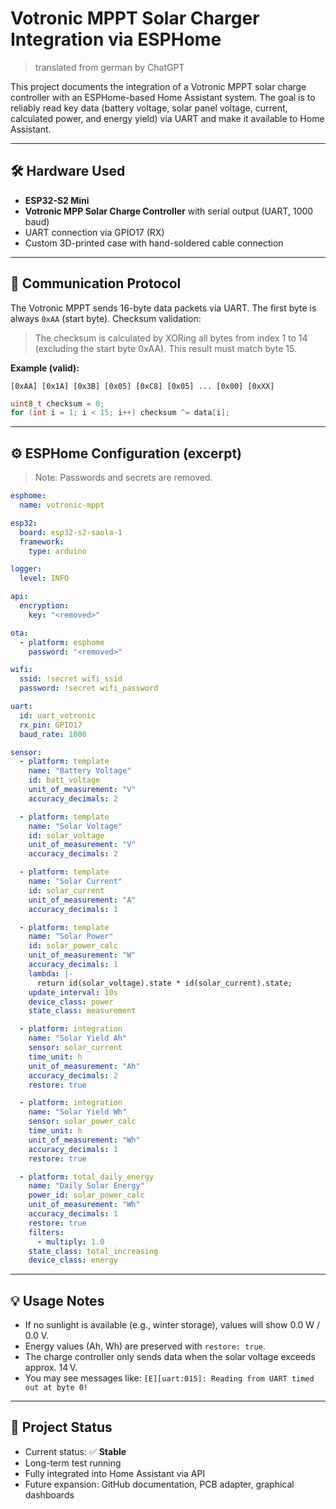 # Votronic MPPT Solar Charger Integration via ESPHome

> translated from german by ChatGPT

This project documents the integration of a Votronic MPPT solar charge controller with an ESPHome-based Home Assistant system. The goal is to reliably read key data (battery voltage, solar panel voltage, current, calculated power, and energy yield) via UART and make it available to Home Assistant.

---

## 🛠️ Hardware Used

- **ESP32-S2 Mini**
- **Votronic MPP Solar Charge Controller** with serial output (UART, 1000 baud)
- UART connection via GPIO17 (RX)
- Custom 3D-printed case with hand-soldered cable connection

---

## 📡 Communication Protocol

The Votronic MPPT sends 16-byte data packets via UART. The first byte is always `0xAA` (start byte). Checksum validation:

> The checksum is calculated by XORing all bytes from index 1 to 14 (excluding the start byte 0xAA). This result must match byte 15.

**Example (valid):**
```
[0xAA] [0x1A] [0x3B] [0x05] [0xC8] [0x05] ... [0x00] [0xXX]
```

```cpp
uint8_t checksum = 0;
for (int i = 1; i < 15; i++) checksum ^= data[i];
```

---

## ⚙️ ESPHome Configuration (excerpt)

> Note: Passwords and secrets are removed.

```yaml
esphome:
  name: votronic-mppt

esp32:
  board: esp32-s2-saola-1
  framework:
    type: arduino

logger:
  level: INFO

api:
  encryption:
    key: "<removed>"

ota:
  - platform: esphome
    password: "<removed>"

wifi:
  ssid: !secret wifi_ssid
  password: !secret wifi_password

uart:
  id: uart_votronic
  rx_pin: GPIO17
  baud_rate: 1000

sensor:
  - platform: template
    name: "Battery Voltage"
    id: batt_voltage
    unit_of_measurement: "V"
    accuracy_decimals: 2

  - platform: template
    name: "Solar Voltage"
    id: solar_voltage
    unit_of_measurement: "V"
    accuracy_decimals: 2

  - platform: template
    name: "Solar Current"
    id: solar_current
    unit_of_measurement: "A"
    accuracy_decimals: 1

  - platform: template
    name: "Solar Power"
    id: solar_power_calc
    unit_of_measurement: "W"
    accuracy_decimals: 1
    lambda: |-
      return id(solar_voltage).state * id(solar_current).state;
    update_interval: 10s
    device_class: power
    state_class: measurement

  - platform: integration
    name: "Solar Yield Ah"
    sensor: solar_current
    time_unit: h
    unit_of_measurement: "Ah"
    accuracy_decimals: 2
    restore: true

  - platform: integration
    name: "Solar Yield Wh"
    sensor: solar_power_calc
    time_unit: h
    unit_of_measurement: "Wh"
    accuracy_decimals: 1
    restore: true

  - platform: total_daily_energy
    name: "Daily Solar Energy"
    power_id: solar_power_calc
    unit_of_measurement: "Wh"
    accuracy_decimals: 1
    restore: true
    filters:
      - multiply: 1.0
    state_class: total_increasing
    device_class: energy
```

---

## 💡 Usage Notes

- If no sunlight is available (e.g., winter storage), values will show 0.0 W / 0.0 V.
- Energy values (Ah, Wh) are preserved with `restore: true`.
- The charge controller only sends data when the solar voltage exceeds approx. 14 V.
- You may see messages like:   `[E][uart:015]: Reading from UART timed out at byte 0!`

---

## 📌 Project Status

- Current status: ✅ **Stable**
- Long-term test running
- Fully integrated into Home Assistant via API
- Future expansion: GitHub documentation, PCB adapter, graphical dashboards
